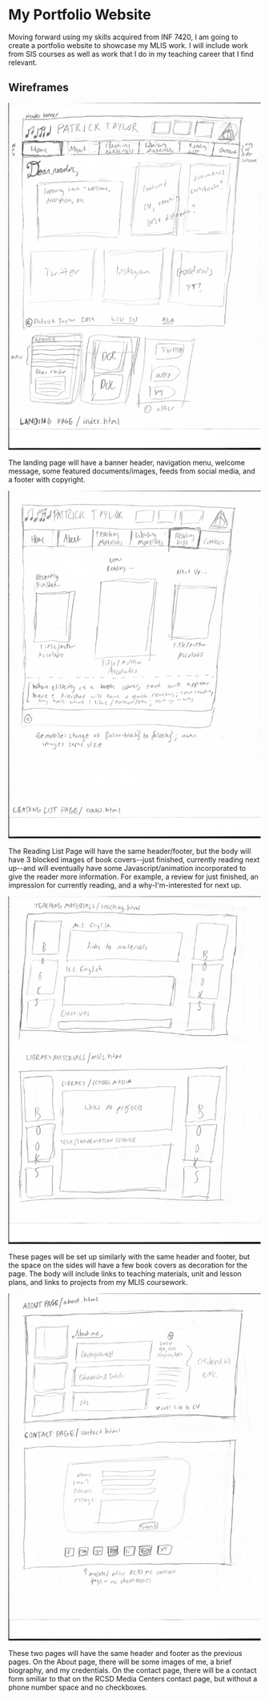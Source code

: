 # My Portfolio Website

Moving forward using my skills acquired from INF 7420, I am going to create a portfolio website to showcase my MLIS work. I will include work from SIS courses as well as work that I do in my teaching career that I find relevant.

## Wireframes

![Wireframe of Landing Page](images/wireframes-01.jpg)

The landing page will have a banner header, navigation menu, welcome message, some featured documents/images, feeds from social media, and a footer with copyright.

![Wireframe of Reading List Page](images/wireframes-02.jpg)

The Reading List Page will have the same header/footer, but the body will have 3 blocked images of book covers--just finished, currently reading next up--and will eventually have some Javascript/animation incorporated to give the reader more information. For example, a review for just finished, an impression for currently reading, and a why-I'm-interested for next up. 

![Wireframe of Teaching and Library Materials Pages](images/wireframes-03.jpg)

These pages will be set up similarly with the same header and footer, but the space on the sides will have a few book covers as decoration for the page. The body will include links to teaching materials, unit and lesson plans, and links to projects from my MLIS coursework.

![Wireframe of About and Contact Pages](images/wireframes-04.jpg)

These two pages will have the same header and footer as the previous pages. On the About page, there will be some images of me, a brief biography, and my credentials. On the contact page, there will be a contact form smiliar to that on the RCSD Media Centers contact page, but without a phone number space and no checkboxes.
